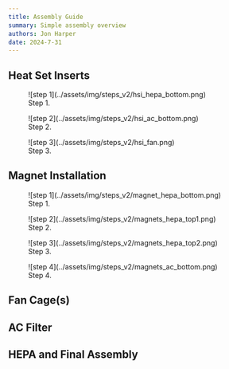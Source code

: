 ```yaml
---
title: Assembly Guide
summary: Simple assembly overview
authors: Jon Harper
date: 2024-7-31
---
```


## Heat Set Inserts

<figure markdown>
![step 1](../assets/img/steps_v2/hsi_hepa_bottom.png)
<figcaption markdown>
Step 1. 
</figcaption>
</figure>

<figure markdown>
![step 2](../assets/img/steps_v2/hsi_ac_bottom.png)
<figcaption markdown>
Step 2. 
</figcaption>
</figure>

<figure markdown>
![step 3](../assets/img/steps_v2/hsi_fan.png)
<figcaption markdown>
Step 3. 
</figcaption>
</figure>

## Magnet Installation

<figure markdown>
![step 1](../assets/img/steps_v2/magnet_hepa_bottom.png)
<figcaption markdown>
Step 1. 
</figcaption>
</figure>

<figure markdown>
![step 2](../assets/img/steps_v2/magnets_hepa_top1.png)
<figcaption markdown>
Step 2. 
</figcaption>
</figure>

<figure markdown>
![step 3](../assets/img/steps_v2/magnets_hepa_top2.png)
<figcaption markdown>
Step 3. 
</figcaption>
</figure>

<figure markdown>
![step 4](../assets/img/steps_v2/magnets_ac_bottom.png)
<figcaption markdown>
Step 4. 
</figcaption>
</figure>

## Fan Cage(s)

## AC Filter

## HEPA and Final Assembly


